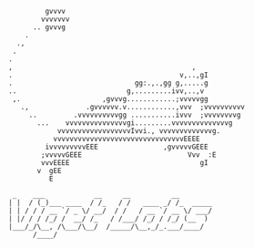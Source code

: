                      gvvvv
                    vvvvvvv
                  .. gvvvg
                .
              .,
             .
            .
            ,                                            ,
            .                                         v,..,gI
            .                              gg:.,.,gg g,.....g
            ..                           g,.........ivv,..,v
             ,.                    ,gvvvg............;vvvvvgg
               .,              .gvvvvvv.v............,vvv  ;vvvvvvvvvv
                 ..         .vvvvvvvvvvgg ...........ivvv  ;vvvvvvvvg
                   ...    vvvvvvvvvvvvvvvgi.........vvvvvvvvvvvvvvg
                        vvvvvvvvvvvvvvvvvvIvvi., vvvvvvvvvvvvvg.
                       vvvvvvvvvvvvvvvvvvvvvvvvvvvvvvvvEEEE
                     ivvvvvvvvvEEE                ,gvvvvvGEEE
                    ;vvvvvGEEE                          Vvv  :E
                    vvvEEEE                                gI
                   v  gEE
                      E

             _    ___            __     __          __
            | |  / (_)___ ____  / /_   / /   ____ _/ /_  _____
            | | / / / __ `/ _ \/ __/  / /   / __ `/ __ \/ ___/
            | |/ / / /_/ /  __/ /_   / /___/ /_/ / /_/ (__  )
            |___/_/\__, /\___/\__/  /_____/\__,_/_.___/____/
                  /____/
